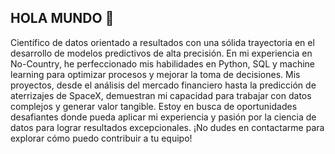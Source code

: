 ## HOLA MUNDO 👋

Científico de datos orientado a resultados con una sólida trayectoria en el desarrollo de modelos predictivos de alta precisión. En mi experiencia en No-Country, he perfeccionado mis habilidades en Python, SQL y machine learning para optimizar procesos y mejorar la toma de decisiones. Mis proyectos, desde el análisis del mercado financiero hasta la predicción de aterrizajes de SpaceX, demuestran mi capacidad para trabajar con datos complejos y generar valor tangible. Estoy en busca de oportunidades desafiantes donde pueda aplicar mi experiencia y pasión por la ciencia de datos para lograr resultados excepcionales. ¡No dudes en contactarme para explorar cómo puedo contribuir a tu equipo!

<!--
**tomasberni/tomasberni** is a ✨ _special_ ✨ repository because its `README.md` (this file) appears on your GitHub profile.

Here are some ideas to get you started:

- 🔭 I’m currently working on ...
- 🌱 I’m currently learning ...
- 👯 I’m looking to collaborate on ...
- 🤔 I’m looking for help with ...
- 💬 Ask me about ...
- 📫 How to reach me: ...
- 😄 Pronouns: ...
- ⚡ Fun fact: ...
-->
